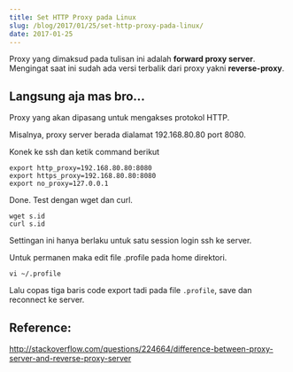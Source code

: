 ```yaml
---
title: Set HTTP Proxy pada Linux
slug: /blog/2017/01/25/set-http-proxy-pada-linux/
date: 2017-01-25
---
```


Proxy yang dimaksud pada tulisan ini adalah **forward proxy server**. Mengingat saat ini sudah ada versi terbalik dari proxy yakni **reverse-proxy**.

## Langsung aja mas bro...

Proxy yang akan dipasang untuk mengakses protokol HTTP.

Misalnya, proxy server berada dialamat 192.168.80.80 port 8080.

Konek ke ssh dan ketik command berikut

```
export http_proxy=192.168.80.80:8080
export https_proxy=192.168.80.80:8080
export no_proxy=127.0.0.1
```

Done. Test dengan wget dan curl. 

```
wget s.id
curl s.id
```

Settingan ini hanya berlaku untuk satu session login ssh ke server.

Untuk permanen maka edit file .profile pada home direktori.

```
vi ~/.profile
```

Lalu copas tiga baris code export tadi pada file ```.profile```, save dan reconnect ke server.

## Reference:

http://stackoverflow.com/questions/224664/difference-between-proxy-server-and-reverse-proxy-server